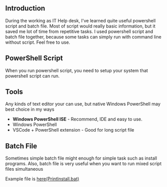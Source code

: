 ## Introduction
During the working as IT Help desk, I've learned quite useful powershell script and batch file. 
Most of script would really basic information, but it saved me lot of time from repetitive tasks. 
I used powershell script and batch file together, because some tasks can simply run with command line without script.
Feel free to use.

## PowerShell Script
When you run powershell script, you need to setup your system that powershell script can run. 

## Tools
Any kinds of text editor your can use, but native Windows PowerShell may best choice in my ways
* **Windows PowerShell ISE** - Recommend, IDE and easy to use.
* Windows PowerShell
* VSCode + PowerShell extension - Good for long script file

## Batch File
Sometimes simple batch file might enough for simple task such as install programs. Also, batch file is very useful when you want to run mixed script files simultaneous

Example file is [here(PrintInstall.bat)](PrinterInstall.bat)


